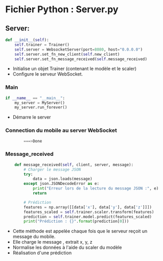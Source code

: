 # Fichier Python : Server.py

## Server:
```python
def __init__(self):
    self.trainer = Trainer()
    self.server = WebsocketServer(port=8080, host="0.0.0.0")
    self.server.set_fn_new_client(self.new_client)
    self.server.set_fn_message_received(self.message_received)
```

- Initialise un objet Trainer (contenant le modèle et le scaler)
- Configure le serveur WebSocket.

### Main
```python
if __name__ == "__main__":
    my_server = MyServer()
    my_server.run_forever()
```
- Démarre le server

### Connection du mobile au server WebSocket

```python
        ===>Done
```

### Message_received

```python
    def message_received(self, client, server, message):
        # Charger le message JSON
        try:
            data = json.loads(message)
        except json.JSONDecodeError as e:
            print("Erreur lors de la lecture du message JSON :", e)
            return

        # Prédiction
        features = np.array([[data['x'], data['y'], data['z']]])
        features_scaled = self.trainer.scaler.transform(features)
        prediction = self.trainer.model.predict(features_scaled)
        print("Prédiction : {}".format(prediction[0]))
````

- Cette méthode est appelée chaque fois que le serveur reçoit un message du mobile.
- Elle charge le message , extrait x, y, z
- Normalise les données à l'aide du scaler du modèle
- Réalisation d'une prédiction